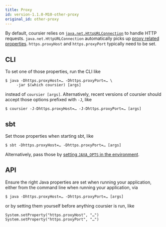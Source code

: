 ```yaml
---
title: Proxy
id: version-1.1.0-M10-other-proxy
original_id: other-proxy
---
```


By default, coursier relies on [`java.net.HttpURLConnection`](https://docs.oracle.com/javase/8/docs/api/java/net/HttpURLConnection.html)
to handle HTTP requests. `java.net.HttpURLConnection` automatically picks up
[proxy related properties](https://docs.oracle.com/javase/8/docs/technotes/guides/net/proxies.html). `https.proxyHost` and `https.proxyPort` typically need to be set.

## CLI

To set one of those properties, run the CLI like

```
$ java -Dhttps.proxyHost=… -Dhttps.proxyPort=… \
     -jar $(which coursier) [args]
```

instead of `coursier [args]`. Alternatively, recent versions of coursier
should accept those options prefixed with `-J`, like

```
$ coursier -J-Dhttps.proxyHost=… -J-Dhttps.proxyPort=… [args]
```

## sbt

Set those properties when starting sbt, like

```
$ sbt -Dhttps.proxyHost=… -Dhttps.proxyPort=… [args]
```

Alternatively, pass those by [setting `JAVA_OPTS` in the environment](https://stackoverflow.com/questions/13803459/how-to-use-sbt-from-behind-proxy).

## API

Ensure the right Java properties are set when running your application, either
from the command line when running your application, via

```
$ java -Dhttps.proxyHost=… -Dhttps.proxyPort=… [args]
```

or by setting them yourself before anything coursier is run, like

```
System.setProperty("https.proxyHost", "…")
System.setProperty("https.proxyPort", "…")
```

